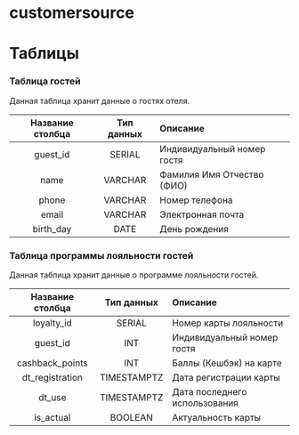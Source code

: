 # customersource



# Таблицы
### Таблица гостей
Данная таблица хранит данные о гостях отеля.

| Название столбца | Тип данных | Описание                   |
|:----------------:|:----------:|:---------------------------|
|     guest_id     |   SERIAL   | Индивидуальный номер гостя |
|       name       |  VARCHAR   | Фамилия Имя Отчество (ФИО) |
|      phone       |  VARCHAR   | Номер телефона             |
|      email       |  VARCHAR   | Электронная почта          |
|    birth_day     |    DATE    | День рождения              |

### Таблица программы лояльности гостей
Данная таблица хранит данные о программе лояльности гостей.  

| Название столбца | Тип данных  | Описание                      |
|:----------------:|:-----------:|:------------------------------|
|    loyalty_id    |   SERIAL    | Номер карты лояльности        |
|     guest_id     |     INT     | Индивидуальный номер гостя    |
| cashback_points  |     INT     | Баллы (Кешбэк) на карте       |
| dt_registration  | TIMESTAMPTZ | Дата регистрации карты        |
|      dt_use      | TIMESTAMPTZ | Дата последнего использования |
|    is_actual     |   BOOLEAN   | Актуальность карты            |